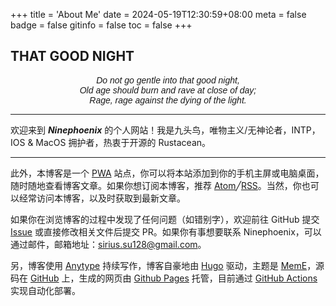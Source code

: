 +++
title = 'About Me'
date = 2024-05-19T12:30:59+08:00
meta = false
badge = false
gitinfo = false
toc = false
+++

<!-- <video src="" poster="/static/images/viva-la-vida.jpg"></video> -->

<h2 class="viva-la-vida">THAT GOOD NIGHT</h2>

<p style="text-align:center; font-family:'Amstelvar', sans-serif;"><em>Do not go gentle into that good night,<br>
Old age should burn and rave at close of day;<br>
Rage, rage against the dying of the light.</em></p>

---

欢迎来到 ***Ninephoenix*** 的个人网站！我是九头鸟，唯物主义/无神论者，INTP，IOS & MacOS 拥护者，热衷于开源的 Rustacean。

<!-- 我的技术栈 -->

---

此外，本博客是一个 [PWA](https://developers.google.com/web/progressive-web-apps/) 站点，你可以将本站添加到你的手机主屏或电脑桌面，随时随地查看博客文章。如果你想订阅本博客，推荐 <a href="/atom.xml" target="_blank" rel="noopener">Atom</a>╱<a href="/rss.xml" target="_blank" rel="noopener">RSS</a>。当然，你也可以经常访问本博客，以及时获取到最新文章。

如果你在浏览博客的过程中发现了任何问题（如错别字），欢迎前往 GitHub 提交 [Issue](https://github.com/reuixiy/io-oi.me/issues) 或直接修改相关文件后提交 PR。如果你有事想要联系 Ninephoenix，可以通过邮件，邮箱地址：[sirius.su128@gmail.com](mailto:sirius.su128@gmail.com)。

另，博客使用 [Anytype](https://reuixiy.notion.site/bfba6436c19f4172ae88b0c509f55452) 持续写作，博客自豪地由 [Hugo](https://gohugo.io/) 驱动，主题是 [MemE](https://github.com/reuixiy/hugo-theme-meme)，源码在 [GitHub](https://github.com/Ninephoenix9/Ninephoenix9.github.io) 上，生成的网页由 [Github Pages](https://github.com/Ninephoenix9/Ninephoenix9.github.io/settings/pages) 托管，目前通过 [GitHub Actions](https://github.com/Ninephoenix9/Ninephoenix9.github.io/actions) 实现自动化部署。
